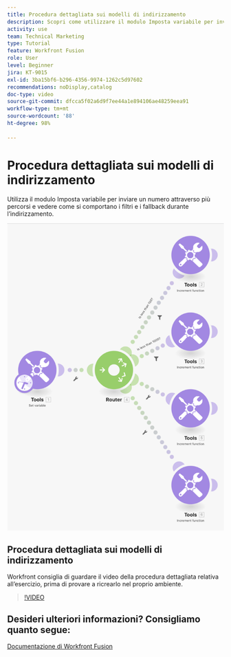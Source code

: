 ```yaml
---
title: Procedura dettagliata sui modelli di indirizzamento
description: Scopri come utilizzare il modulo Imposta variabile per inviare un numero attraverso più percorsi e vedere come si comportano filtri e fallback in  [!DNL Adobe Workfront Fusion].
activity: use
team: Technical Marketing
type: Tutorial
feature: Workfront Fusion
role: User
level: Beginner
jira: KT-9015
exl-id: 3ba15bf6-b296-4356-9974-1262c5d97602
recommendations: noDisplay,catalog
doc-type: video
source-git-commit: dfcca5f02a6d9f7ee44a1e894106ae48259eea91
workflow-type: tm+mt
source-wordcount: '88'
ht-degree: 98%

---
```


# Procedura dettagliata sui modelli di indirizzamento

Utilizza il modulo Imposta variabile per inviare un numero attraverso più percorsi e vedere come si comportano i filtri e i fallback durante l’indirizzamento.

![Immagine dello scenario Fusion](assets/universal-connectors-and-routing-7.png)

## Procedura dettagliata sui modelli di indirizzamento

Workfront consiglia di guardare il video della procedura dettagliata relativa all’esercizio, prima di provare a ricrearlo nel proprio ambiente.

>[!VIDEO](https://video.tv.adobe.com/v/3417262/?quality=12&learn=on&enablevpops&captions=ita)


## Desideri ulteriori informazioni? Consigliamo quanto segue:

[Documentazione di Workfront Fusion](https://experienceleague.adobe.com/it/docs/workfront-fusion/using/get-started-with-fusion/understand-workfront-fusion/workfront-fusion-overview)
